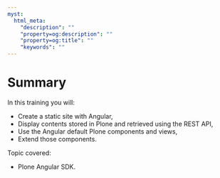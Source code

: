 ```yaml
---
myst:
  html_meta:
    "description": ""
    "property=og:description": ""
    "property=og:title": ""
    "keywords": ""
---
```


# Summary

In this training you will:

- Create a static site with Angular,
- Display contents stored in Plone and retrieved using the REST API,
- Use the Angular default Plone components and views,
- Extend those components.

Topic covered:

- Plone Angular SDK.
